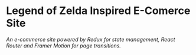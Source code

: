 # Legend of Zelda Inspired E-Comerce Site

<i>
An e-commerce site powered by Redux for state management, React Router and Framer Motion for page transitions.
</i>
